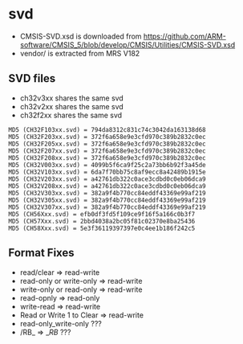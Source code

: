 # svd

- CMSIS-SVD.xsd is downloaded from https://github.com/ARM-software/CMSIS_5/blob/develop/CMSIS/Utilities/CMSIS-SVD.xsd
- vendor/ is extracted from MRS V182

## SVD files

- ch32v3xx shares the same svd
- ch32v2xx shares the same svd
- ch32f2xx shares the same svd

```
MD5 (CH32F103xx.svd) = 794da8312c831c74c3042da163138d68
MD5 (CH32F203xx.svd) = 372f6a658e9e3cfd970c389b2832c0ec
MD5 (CH32F205xx.svd) = 372f6a658e9e3cfd970c389b2832c0ec
MD5 (CH32F207xx.svd) = 372f6a658e9e3cfd970c389b2832c0ec
MD5 (CH32F208xx.svd) = 372f6a658e9e3cfd970c389b2832c0ec
MD5 (CH32V003xx.svd) = 4099b5f6ca9f25c2a73bb6b92f3a45de
MD5 (CH32V103xx.svd) = 6da7f70bb75c8af9ecc8a42489b1915e
MD5 (CH32V203xx.svd) = a42761db322c0ace3cdbd0c0eb06dca9
MD5 (CH32V208xx.svd) = a42761db322c0ace3cdbd0c0eb06dca9
MD5 (CH32V303xx.svd) = 382a9f4b770cc84eddf43369e99af219
MD5 (CH32V305xx.svd) = 382a9f4b770cc84eddf43369e99af219
MD5 (CH32V307xx.svd) = 382a9f4b770cc84eddf43369e99af219
MD5 (CH56Xxx.svd) = efb0df3fd5f109ce9f16f5a166c0b3f7
MD5 (CH57Xxx.svd) = 2bbd4038a2bc05f81c02370e8ba25436
MD5 (CH58Xxx.svd) = 5e3f36119397397e0c4ee1b186f242c5
```

## Format Fixes

- read/clear => read-write
- read-only or write-only => read-write
- write-only or read-only => read-write
- read-opnly => read-only
- write-read => read-write
- Read or Write 1 to Clear => read-write
- read-only_write-only ???
- /RB_ => __RB_ ???
